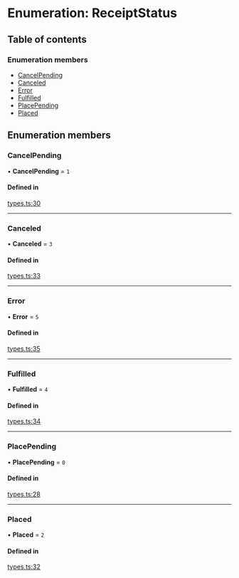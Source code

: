 # Enumeration: ReceiptStatus

## Table of contents

### Enumeration members

- [CancelPending](../wiki/ReceiptStatus#cancelpending)
- [Canceled](../wiki/ReceiptStatus#canceled)
- [Error](../wiki/ReceiptStatus#error)
- [Fulfilled](../wiki/ReceiptStatus#fulfilled)
- [PlacePending](../wiki/ReceiptStatus#placepending)
- [Placed](../wiki/ReceiptStatus#placed)

## Enumeration members

### CancelPending

• **CancelPending** = `1`

#### Defined in

[types.ts:30](https://github.com/mango-run/mango-run-core/blob/a90ccad/src/types.ts#L30)

___

### Canceled

• **Canceled** = `3`

#### Defined in

[types.ts:33](https://github.com/mango-run/mango-run-core/blob/a90ccad/src/types.ts#L33)

___

### Error

• **Error** = `5`

#### Defined in

[types.ts:35](https://github.com/mango-run/mango-run-core/blob/a90ccad/src/types.ts#L35)

___

### Fulfilled

• **Fulfilled** = `4`

#### Defined in

[types.ts:34](https://github.com/mango-run/mango-run-core/blob/a90ccad/src/types.ts#L34)

___

### PlacePending

• **PlacePending** = `0`

#### Defined in

[types.ts:28](https://github.com/mango-run/mango-run-core/blob/a90ccad/src/types.ts#L28)

___

### Placed

• **Placed** = `2`

#### Defined in

[types.ts:32](https://github.com/mango-run/mango-run-core/blob/a90ccad/src/types.ts#L32)
